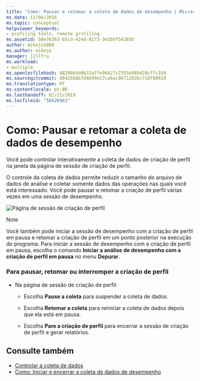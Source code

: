 ```yaml
---
title: 'Como: Pausar e retomar a coleta de dados de desempenho | Microsoft Docs'
ms.date: 11/04/2016
ms.topic: conceptual
helpviewer_keywords:
- profiling tools, remote profiling
ms.assetid: b8e76363-65cd-424d-8173-3e2b5f54203b
author: mikejo5000
ms.author: mikejo
manager: jillfra
ms.workload:
- multiple
ms.openlocfilehash: 68200b9a0631affe96427c2355dd65d20cffc1b9
ms.sourcegitcommit: d0425b6b7d4b99e17ca6ac0671282bc718f80910
ms.translationtype: HT
ms.contentlocale: pt-BR
ms.lasthandoff: 02/21/2019
ms.locfileid: "56626941"
---
```

# <a name="how-to-pause-and-resume-performance-data-collection"></a>Como: Pausar e retomar a coleta de dados de desempenho
Você pode controlar interativamente a coleta de dados de criação de perfil na janela da página de sessão de criação de perfil.

 O controle da coleta de dados permite reduzir o tamanho do arquivo de dados de análise e coletar somente dados das operações nas quais você está interessado. Você pode pausar e retomar a criação de perfil várias vezes em uma sessão de desempenho.

 ![Página de sessão de criação de perfil](../profiling/media/prof_profilingsessionpage.png "PROF_ProfilingSessionPage")

> [!NOTE]
>  Você também pode iniciar a sessão de desempenho com a criação de perfil em pausa e retomar a criação de perfil em um ponto posterior na execução do programa. Para iniciar a sessão de desempenho com a criação de perfil em pausa, escolha o comando **Iniciar a análise de desempenho com a criação de perfil em pausa**  no menu **Depurar**.

### <a name="to-pause--resume-or-stop-profiling"></a>Para pausar, retomar ou interromper a criação de perfil

-   Na página de sessão de criação de perfil:

    -   Escolha **Pause a coleta** para suspender a coleta de dados.

    -   Escolha **Retomar a coleta** para reiniciar a coleta de dados depois que ela está em pausa.

    -   Escolha **Pare a criação de perfil** para encerrar a sessão de criação de perfil e gerar relatórios.

## <a name="see-also"></a>Consulte também
- [Controlar a coleta de dados](../profiling/controlling-data-collection.md)
- [Como: Iniciar e encerrar a coleta de dados de desempenho](../profiling/how-to-start-and-end-performance-data-collection.md)